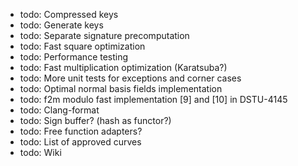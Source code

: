 
* todo: Compressed keys
* todo: Generate keys
* todo: Separate signature precomputation
* todo: Fast square optimization
* todo: Performance testing
* todo: Fast multiplication optimization (Karatsuba?)
* todo: More unit tests for exceptions and corner cases
* todo: Optimal normal basis fields implementation
* todo: f2m modulo fast implementation [9] and [10] in DSTU-4145
* todo: Clang-format
* todo: Sign buffer? (hash as functor?)
* todo: Free function adapters?
* todo: List of approved curves
* todo: Wiki